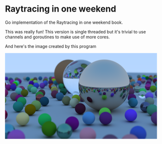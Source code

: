 # Raytracing in one weekend

Go implementation of the Raytracing in one weekend book.

This was really fun! This version is single threaded but it's trivial to use channels and goroutines to make use of more cores.

And here's the image created by this program

![A scene with many raytraced spheres](./images/spheres.png "Raytraced spheres")
